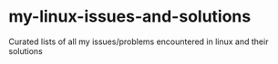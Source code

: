 # my-linux-issues-and-solutions
Curated lists of all my issues/problems encountered in linux and their solutions
